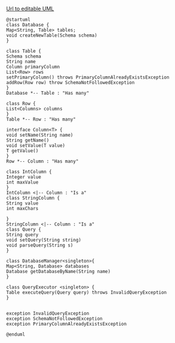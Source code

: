 [Url to editable UML](https://editor.plantuml.com/uml/ZLJRRjim37ttLn1vSeRs1rh3wDgbQ80rsDPWxupD9WPaAPFa9aRNVnzrSMmXNT40WIJoyEZmIFADiQXjrugi4cWCV4EB6pG4hndmxn7tnPFLZTnUm1etWagmRZ3NFlsYcXegJMXfHGSFo9-g7RK8nW_px2sBp3uRQHDCYFXDG69BVdsdHDTAsEkcHTs7bKzyRumjVgb32LeTZ0yPiZ-ck7mETkUoa8I_2XPQzuiZCvZ5iQAzRLGWnRfcofp_ZZMMHvKhPU-L4Ef0zLZqbfsC-d9v6NkxWja36cXHzhEXQqVvEWeFIam9LPWmKQXrB0wRSZJIadx6Yg8VnRgCRDvvRdp5XkKJy-PJDxSnFqzAVgFeA5_3Ynj3QksW8UvEp0bnWk8XlDVNKjgO3NfuJLlIWTH7M3kN73qhSuu5nT-4Uca0Pv4rw4w8Oojdl7SxrE7ucJof-u3_PqUwJud_k53YZmSDdXe_J0pSyxQKGYQNVBWLZoYHxIWC0mHP9SlpzpHWIwZZBFHpkbby9iFyjZy_wDEcNitYI5LdbOR9dh7JSCF80wBqO8Jl_VHObf9DRkh8DjxqBADXzH_CcF_WoOoWpxpAx8PaxJvB_m00)
```
@startuml
class Database {
Map<String, Table> tables;
void createNewTable(Schema schema)
}

class Table {
Schema schema
String name
Column primaryColumn
List<Row> rows
setPrimaryColumn() throws PrimaryColumnAlreadyExistsException
addRow(Row row) throw SchemaNotFollowedException
}
Database *-- Table : "Has many"

class Row {
List<Columns> columns
}
Table *-- Row : "Has many"

interface Column<T> {
void setName(String name)
String getName()
void setValue(T value)
T getValue()
}
Row *-- Column : "Has many"

class IntColumn {
Integer value
int maxValue
}
IntColumn <|-- Column : "Is a"
class StringColumn {
String value
int maxChars

}
StringColumn <|-- Column : "Is a"
class Query {
String query
void setQuery(String string)
void parseQuery(String s)
}

class DatabaseManager<singleton>{
Map<String, Database> databases
Database getDatabaseByName(String name)
}

class QueryExecutor <singleton> {
Table executeQuery(Query query) throws InvalidQueryException
}


exception InvalidQueryException
exception SchemaNotFollowedException
exception PrimaryColumnAlreadyExistsException

@enduml
```
